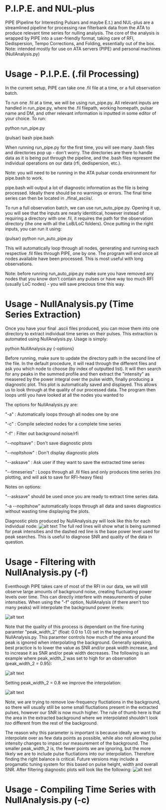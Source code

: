 # P.I.P.E. and NUL-plus

PIPE (Pipeline for Interesting Pulsars and maybe E.t.) and NUL-plus are a streamlined pipeline for processing raw filterbank data from the ATA to produce relevant time series for nulling analysis. The core of the analysis is wrapped by PIPE into a user-friendly format, taking care of RFI, Dedispersion, Tempo Corrections, and Folding, essentially out of the box. Note: intended mostly for use on ATA servers (PIPE) and personal machines (NullAnalysis.py)

# Usage - P.I.P.E. (.fil Processing)

In the current setup, PIPE can take one .fil file at a time, or a full observation batch. 

To run one .fil at a time, we will be using run_pipe.py. All relevant inputs are handled in run_pipe.py, where the .fil filepath, working homepath, pulsar name and DM, and other relevant information is inputted in some editor of your choice. To run:

  python run_pipe.py
  
  (pulsar) bash pipe.bash

When running run_pipe.py for the first time, you will see many .bash files and directories pop up - don't worry. The directories are there to handle data as it is being put through the pipeline, and the .bash files represent the individual operations on our data (rfi, dedispersion, etc.). 

Note: you will need to be running in the ATA pulsar conda environment for pipe.bash to work.

pipe.bash will output a lot of diagnostic information as the file is being processed. Ideally there should be no warnings or errors. The final time series can then be located in ./final_asciis/.

To run a full observation batch, we can use run_auto_pipe.py. Opening it up, you will see that the inputs are nearly identitical, however instead of requiring a directory with one .fil, it requires the path for the observation directory (the one with all the LoB/LoC folders). Once putting in the right inputs, you can run it using:

(pulsar) python run_auto_pipe.py

This will automatically loop through all nodes, generating and running each respective .fil files through PIPE, one by one. The program will end once all nodes available have been processed. This is most useful with long observations. 

Note: before running run_auto_pipe.py make sure you have removed any nodes that you know don't contain any pulses or have way too much RFI (usually LoC nodes) - you will save precious time this way.

# Usage - NullAnalysis.py (Time Series Extraction)

Once you have your final .ascii files produced, you can move them into one directory to extract individual time series on their pulses. This extraction is automated using NullAnalysis.py. Usage is simply:

python NullAnalysis.py {-options}

Before running, make sure to update the directory path in the second line of the file. In the default procedure, it will read through the different files and ask you which node to choose (by index of outputted list). It will then search for any peaks in the summed profile and then extract the "intensity" as measered by the power integral over the pulse width, finally producing a diagnostic plot. This plot is automatically saved and displayed. This allows us to look through at the quality of our processed data. The program then loops until you have looked at all the nodes you wanted to

The options for NullAnalysis.py are:

"-a" : Automatically loops through all nodes one by one

"-c" : Compile selected nodes for a complete time series

"-f" : Filter out background noise/rfi

"--nopltsave" : Don't save diagnostic plots

"--nopltshow" : Don't display diagnostic plots

"--asksave" : Ask user if they want to save the extracted time series

"--timeseries" : Loops through all .fil files and only produces time series (no plotting, and will ask to save for RFI-heavy files)


Notes on options:

"--asksave" should be used once you are ready to extract time series data.

"-a --nopltshow" automatically loops through all data and saves diagnostics without wasting time displaying the plots.

Diagnostic plots produced by NullAnalysis.py will look like this for each individual node:
![alt text](https://github.com/FelixWeber02/P.I.P.E.-and-NUL-plus/blob/main/README_Images/J1136+1551_clean_LoB.C1312_Diagnostic.png?raw=true)
The full red lines will show what is being summed for peak intensities and the dashed red line is the base power level used for peak searches. This is useful to diagnose SNR and quality of the data in question.

# Usage - Filtering with NullAnalysis.py (-f)

Eventhough PIPE takes care of most of the RFI in our data, we will still observe large amounts of background noise, creating fluctuating power levels over time. This can directly interfere with measurements of pulse intensities. When using the "-f" option, NullAnalysis (if there aren't too many peaks) will interpolate the background power levels:

![alt text](https://github.com/FelixWeber02/P.I.P.E.-and-NUL-plus/blob/main/README_Images/Good_Back_Inter.png?raw=true)

Note that the quality of this process is dependant on the fine-tuning paramter "peak_width_2" (float: 0.0 to 1.0) set in the beginning of NullAnalysis.py. This paramter controls how much of the area around the peak is ignored when interpolating the background. Generally speaking, best practice is to lower the value as SNR and/or peak width increase, and to increase it as SNR and/or peak width decreases. The following is an example where peak_width_2 was set to high for an observation (peak_width_2 = 0.95):

![alt text](https://github.com/FelixWeber02/P.I.P.E.-and-NUL-plus/blob/main/README_Images/Back_Bad_Iter.png?raw=true)

Setting peak_width_2 = 0.8 we improve the interpolation:

![alt text](https://github.com/FelixWeber02/P.I.P.E.-and-NUL-plus/blob/main/README_Images/Back_Good_Iter.png?raw=true)

Note, we are trying to remove low-frequency fluctiations in the background, so there will usually still be some small fluctiations present in the extracted pulses, however our SNR is now much higher. The rule of thumb here is that the area in the extracted background where we interpolated shouldn't look *too* different from the rest of the background. 

The reason why this parameter is important is because ideally we want to interpolate over as few data points as possible, while also not allowing pulse intensity changes to impact our measurement of the background. The smaller peak_width_2 is, the fewer points we are ignoring, but the more likely we are to include pulse fluctiations into our interpolation. Therefore finding the right balance is critical. Future versions may include a progamatic tuning system for this based on pulse height, width and overall SNR. After filtering diagnostic plots will look like the following:
![alt text](https://github.com/FelixWeber02/P.I.P.E.-and-NUL-plus/blob/main/README_Images/J0953+0755_2_LoB.C1312_Diagnostic.png?raw=true)

# Usage - Compiling Time Series with NullAnalysis.py (-c)
